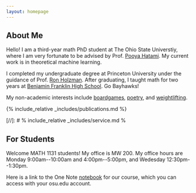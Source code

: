 ```yaml
---
layout: homepage
---
```


## About Me

Hello! I am a third-year math PhD student at The Ohio State Universtiy, where I am very fortunate to be advised by Prof. [Pooya Hatami](https://pooyahatami.org). My current work is in theoretical machine learning.

I completed my undergraduate degree at Princeton University under the guidance of Prof. [Ron Holzman](https://holzman.technion.ac.il). After graduating, I taught math for two years at [Benjamin Franklin High School](https://www.baltimorecityschools.org/o/bcps/page/239). Go Bayhawks!

My non-academic interests include [boardgames](assets/img/boardgame.jpeg), [poetry](assets/files/poetry.pdf), and [weightlifting](assets/img/turtle_weightlifting.jpeg).

{% include_relative _includes/publications.md %}

[//]: # % include_relative _includes/service.md %

## For Students

Welcome MATH 1131 students! My office is MW 200. My office hours are Monday 9:00am--10:00am and 4:00pm--5:00pm, and Wedesday 12:30pm--1:30pm.

Here is a link to the One Note [notebook](https://buckeyemailosu-my.sharepoint.com/:o:/g/personal/tretiak_2_buckeyemail_osu_edu/Em5eE78hjVpPrAxwBLpJoOwBEwrJENZAjLn_qcwcrWpchw?e=CLDscu) for our course, which you can access with your osu.edu account.
